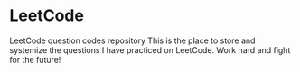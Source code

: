 # LeetCode
LeetCode question codes repository
This is the place to store and systemize the questions I have practiced on LeetCode. 
Work hard and fight for the future!
